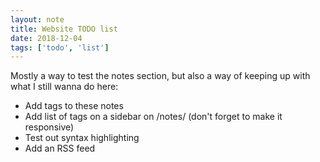 ```yaml
---
layout: note
title: Website TODO list
date: 2018-12-04
tags: ['todo', 'list']
---
```


Mostly a way to test the notes section, but also a way of keeping up with what I still wanna do here:

* Add tags to these notes
* Add list of tags on a sidebar on /notes/ (don't forget to make it responsive)
* Test out syntax highlighting
* Add an RSS feed